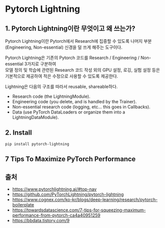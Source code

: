 # Pytorch Lightning
## 1. Pytorch Lightning이란 무엇이고 왜 쓰는가?
Pytorch Lightning이란 Pytorch에서 Research에 집중할 수 있도록 나머지 부분(Engineering, Non-essential) 신경을 덜 쓰게 해주는 도구이다.   
  
Pytorch Lightning은 기존의 Pytorch 코드를 Research / Engineering / Non-essential 3가지로 구분하여   
모델 정의 및 학습에 관련된 Research 코드 작성 외의 GPU 설정, 로깅, 실험 설정 등은 기본적으로 제공하여 적은 수정으로 사용할 수 있도록 제공한다.

Lightning은 다음의 구조를 따라서 reusable, shareable하다.
* Research code (the LightningModule).
* Engineering code (you delete, and is handled by the Trainer).
* Non-essential research code (logging, etc... this goes in Callbacks).
* Data (use PyTorch DataLoaders or organize them into a LightningDataModule).

## 2. Install
```
pip install pytorch-lightning
```

## 7 Tips To Maximize PyTorch Performance


## 출처
* https://www.pytorchlightning.ai/#top-nav
* https://github.com/PyTorchLightning/pytorch-lightning
* https://www.cognex.com/ko-kr/blogs/deep-learning/research/pytorch-boilerplate
* https://towardsdatascience.com/7-tips-for-squeezing-maximum-performance-from-pytorch-ca4a40951259
* https://bbdata.tistory.com/9